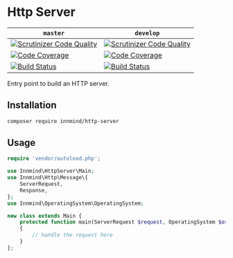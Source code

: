 # Http Server

| `master` | `develop` |
|----------|-----------|
| [![Scrutinizer Code Quality](https://scrutinizer-ci.com/g/Innmind/HttpServer/badges/quality-score.png?b=master)](https://scrutinizer-ci.com/g/Innmind/HttpServer/?branch=master) | [![Scrutinizer Code Quality](https://scrutinizer-ci.com/g/Innmind/HttpServer/badges/quality-score.png?b=develop)](https://scrutinizer-ci.com/g/Innmind/HttpServer/?branch=develop) |
| [![Code Coverage](https://scrutinizer-ci.com/g/Innmind/HttpServer/badges/coverage.png?b=master)](https://scrutinizer-ci.com/g/Innmind/HttpServer/?branch=master) | [![Code Coverage](https://scrutinizer-ci.com/g/Innmind/HttpServer/badges/coverage.png?b=develop)](https://scrutinizer-ci.com/g/Innmind/HttpServer/?branch=develop) |
| [![Build Status](https://scrutinizer-ci.com/g/Innmind/HttpServer/badges/build.png?b=master)](https://scrutinizer-ci.com/g/Innmind/HttpServer/build-status/master) | [![Build Status](https://scrutinizer-ci.com/g/Innmind/HttpServer/badges/build.png?b=develop)](https://scrutinizer-ci.com/g/Innmind/HttpServer/build-status/develop) |

Entry point to build an HTTP server.

## Installation

```sh
composer require innmind/http-server
```

## Usage

```php
require 'vendor/autoload.php';

use Innmind\HttpServer\Main;
use Innmind\Http\Message\{
    ServerRequest,
    Response,
};
use Innmind\OperatingSystem\OperatingSystem;

new class extends Main {
    protected function main(ServerRequest $request, OperatingSystem $os): Response
    {
        // handle the request here
    }
};
```

